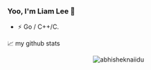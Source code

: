 ### Yoo, I'm Liam Lee 👋


- ⚡ Go / C++/C.


📈 my github stats

<p align="center"> <img src="https://github-readme-stats.vercel.app/api?username=Liam-cocoball&show_icons=true&theme=gotham" alt="abhisheknaiidu" />
